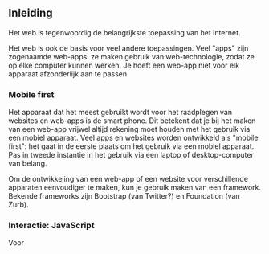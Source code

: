 ## Inleiding

Het web is tegenwoordig de belangrijkste toepassing van het internet. 

Het web is ook de basis voor veel andere toepassingen. Veel "apps" zijn zogenaamde web-apps: ze maken gebruik van web-technologie, zodat ze op elke computer kunnen werken. Je hoeft een web-app niet voor elk apparaat afzonderlijk aan te passen.

### Mobile first

Het apparaat dat het meest gebruikt wordt voor het raadplegen van websites en web-apps is de smart phone. Dit betekent dat je bij het maken van een web-app vrijwel altijd rekening moet houden met het gebruik via een mobiel apparaat. Veel apps en websites worden ontwikkeld als "mobile first": het gaat in de eerste plaats om het gebruik via een mobiel apparaat. Pas in tweede instantie in het gebruik via een laptop of desktop-computer van belang.

Om de ontwikkeling van een web-app of een website voor verschillende apparaten eenvoudiger te maken, kun je gebruik maken van een framework. Bekende frameworks zijn Bootstrap (van Twitter?) en Foundation (van Zurb).

### Interactie: JavaScript

Voor 

